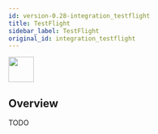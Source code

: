 ```yaml
---
id: version-0.28-integration_testflight
title: TestFlight
sidebar_label: TestFlight
original_id: integration_testflight
---
```



<img src="https://renative.org/img/ic_integrations.png" width=50 height=50 />

## Overview

TODO
